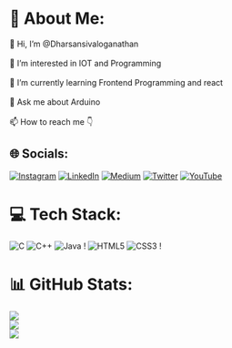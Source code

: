 # 🍿 About Me:
👋 Hi, I’m @Dharsansivaloganathan<br><br>👀 I’m interested in IOT and Programming<br><br>🌱 I’m currently learning Frontend Programming and react <br><br>💬 Ask me about Arduino<br><br>📫 How to reach me 👇 <br>


## 🌐 Socials:
[![Instagram](https://img.shields.io/badge/Instagram-%23E4405F.svg?logo=Instagram&logoColor=white)](https://instagram.com/dhars_an__) [![LinkedIn](https://img.shields.io/badge/LinkedIn-%230077B5.svg?logo=linkedin&logoColor=white)](https://linkedin.com/in/https://www.linkedin.com/in/dharsan-s-a6a0a0201) [![Medium](https://img.shields.io/badge/Medium-12100E?logo=medium&logoColor=white)](https://medium.com/@dharsan_sivaloganathan) [![Twitter](https://img.shields.io/badge/Twitter-%231DA1F2.svg?logo=Twitter&logoColor=white)](https://twitter.com/https://twitter.com/Dharsan_offl_) [![YouTube](https://img.shields.io/badge/YouTube-%23FF0000.svg?logo=YouTube&logoColor=white)](https://youtube.com/c/https://www.youtube.com/channel/UCNmGnhzlLuZRyWIV8mCTYIw) 

# 💻 Tech Stack:
![C](https://img.shields.io/badge/c-%2300599C.svg?style=flat&logo=c&logoColor=white) ![C++](https://img.shields.io/badge/c++-%2300599C.svg?style=flat&logo=c%2B%2B&logoColor=white) ![Java](https://img.shields.io/badge/java-%23ED8B00.svg?style=flat&logo=java&logoColor=white) ! ![HTML5](https://img.shields.io/badge/html5-%23E34F26.svg?style=flat&logo=html5&logoColor=white) ![CSS3](https://img.shields.io/badge/css3-%231572B6.svg?style=flat&logo=css3&logoColor=white) !
# 📊 GitHub Stats:
![](https://github-readme-stats.vercel.app/api?username=DharsanSivaloganathan&theme=radical&hide_border=false&include_all_commits=false&count_private=false)<br/>
![](https://github-readme-streak-stats.herokuapp.com/?user=DharsanSivaloganathan&theme=radical&hide_border=false)<br/>
![](https://github-readme-stats.vercel.app/api/top-langs/?username=DharsanSivaloganathan&theme=radical&hide_border=false&include_all_commits=false&count_private=false&layout=compact)


